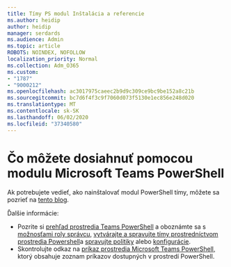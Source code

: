 ```yaml
---
title: Tímy PS modul Inštalácia a referencie
ms.author: heidip
author: heidip
manager: serdards
ms.audience: Admin
ms.topic: article
ROBOTS: NOINDEX, NOFOLLOW
localization_priority: Normal
ms.collection: Adm_O365
ms.custom:
- "1787"
- "9000212"
ms.openlocfilehash: ac3017975caeec2b9d9c309ce9bc9be152a8c21b
ms.sourcegitcommit: bc7d6f4f3c9f7060d073f5130e1ec856e248d020
ms.translationtype: MT
ms.contentlocale: sk-SK
ms.lasthandoff: 06/02/2020
ms.locfileid: "37340580"
---
```

# <a name="what-you-can-accomplish-with-microsoft-teams-powershell-module"></a>Čo môžete dosiahnuť pomocou modulu Microsoft Teams PowerShell

Ak potrebujete vedieť, ako nainštalovať modul PowerShell tímy, môžete sa pozrieť na [tento blog](https://blogs.technet.microsoft.com/skypehybridguy/2017/11/07/microsoft-teams-powershell-support/).

Ďalšie informácie:

- Pozrite si [prehľad prostredia Teams PowerShell](https://docs.microsoft.com/MicrosoftTeams/teams-powershell-overview) a oboznámte sa s [možnosťami roly správcu,](https://docs.microsoft.com/MicrosoftTeams/using-admin-roles) [vytvárajte a spravujte tímy prostredníctvom prostredia Powershell](https://docs.microsoft.com/MicrosoftTeams/teams-powershell-overview#creating-and-managing-teams-via-powershell)a [spravujte politiky](https://docs.microsoft.com/MicrosoftTeams/teams-powershell-overview#managing-policies-via-powershell) alebo [konfigurácie](https://docs.microsoft.com/MicrosoftTeams/teams-powershell-overview#managing-configurations-via-powershell). 
- Skontrolujte odkaz na [príkaz prostredia Microsoft Teams PowerShell,](https://docs.microsoft.com/powershell/module/teams/?view=teams-ps) ktorý obsahuje zoznam príkazov dostupných v prostredí PowerShell. 
